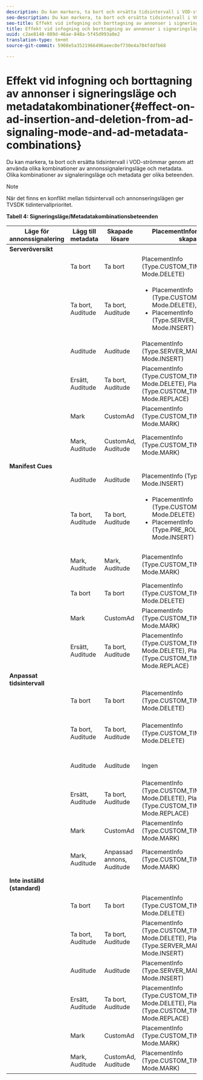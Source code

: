 ```yaml
---
description: Du kan markera, ta bort och ersätta tidsintervall i VOD-strömmar genom att använda olika kombinationer av annonssignaleringsläge och metadata. Olika kombinationer av signaleringsläge och metadata ger olika beteenden.
seo-description: Du kan markera, ta bort och ersätta tidsintervall i VOD-strömmar genom att använda olika kombinationer av annonssignaleringsläge och metadata. Olika kombinationer av signaleringsläge och metadata ger olika beteenden.
seo-title: Effekt vid infogning och borttagning av annonser i signeringsläge och metadatakombinationer
title: Effekt vid infogning och borttagning av annonser i signeringsläge och metadatakombinationer
uuid: c2ae8148-889d-46ae-848a-5f45d993a0e2
translation-type: tm+mt
source-git-commit: 5908e5a3521966496aeec0ef730e4a704fddfb68

---
```



# Effekt vid infogning och borttagning av annonser i signeringsläge och metadatakombinationer{#effect-on-ad-insertion-and-deletion-from-ad-signaling-mode-and-ad-metadata-combinations}

Du kan markera, ta bort och ersätta tidsintervall i VOD-strömmar genom att använda olika kombinationer av annonssignaleringsläge och metadata. Olika kombinationer av signaleringsläge och metadata ger olika beteenden.

>[!NOTE]
>
>När det finns en konflikt mellan tidsintervall och annonseringslägen ger TVSDK tidintervallprioritet.

**Tabell 4: Signeringsläge/Metadatakombinationsbeteenden**

<table>  
 <thead> 
  <tr> 
   <th class="entry"> Läge för annonssignalering </th> 
   <th class="entry"> Lägg till metadata </th> 
   <th class="entry"> Skapade lösare </th> 
   <th class="entry"><span class="codeph"> PlacementInformation</span> har skapats </th> 
   <th class="entry"> Resulterande beteende </th> 
  </tr> 
 </thead>
 <tbody> 
  <tr> 
   <td> <b>Serveröversikt</b> </td> 
   <td> </td> 
   <td> </td> 
   <td> </td> 
   <td> </td> 
  </tr> 
  <tr> 
   <td> </td> 
   <td> Ta bort </td> 
   <td> Ta bort </td> 
   <td><span class="codeph"> PlacementInfo (Type.CUSTOM_TIME_RANGE, Mode.DELETE)</span> </td> 
   <td> Raderade intervall </td> 
  </tr> 
  <tr> 
   <td></td> 
   <td> Ta bort, Auditude </td> 
   <td> Ta bort, Auditude </td> 
   <td> 
    <ul> 
     <li><span class="codeph"> PlacementInfo (Type.CUSTOM_TIME_RANGE, Mode.DELETE), </span> </li> 
     <li><span class="codeph"> PlacementInfo (Type.SERVER_MAP, Mode.INSERT)</span> </li> 
    </ul> </td> 
   <td> Intervall borttagna, annonser infogade </td> 
  </tr> 
  <tr> 
   <td></td> 
   <td> Auditude </td> 
   <td> Auditude </td> 
   <td><span class="codeph"> PlacementInfo (Type.SERVER_MAP, Mode.INSERT)</span> </td> 
   <td> Annonser infogade </td> 
  </tr> 
  <tr> 
   <td></td> 
   <td> Ersätt, Auditude </td> 
   <td> Ta bort, Auditude </td> 
   <td><span class="codeph"> PlacementInfo (Type.CUSTOM_TIME_RANGE, Mode.DELETE), PlacementInfo (Type.CUSTOM_TIME_RANGE, Mode.REPLACE)</span> </td> 
   <td> Intervall som ersatts </td> 
  </tr> 
  <tr> 
   <td></td> 
   <td> Mark </td> 
   <td> CustomAd </td> 
   <td><span class="codeph"> PlacementInfo (Type.CUSTOM_TIME_RANGE, Mode.MARK)</span> </td> 
   <td> Markerade intervall </td> 
  </tr> 
  <tr> 
   <td></td> 
   <td> Mark, Auditude </td> 
   <td> CustomAd, Auditude </td> 
   <td><span class="codeph"> PlacementInfo (Type.CUSTOM_TIME_RANGE, Mode.MARK)</span> </td> 
   <td> Markerade intervall, inga annonser infogade </td> 
  </tr> 
  <tr> 
   <td> <b>Manifest Cues</b> </td> 
   <td> </td> 
   <td> </td> 
   <td> </td> 
   <td> </td> 
  </tr> 
  <tr> 
   <td></td> 
   <td> Auditude </td> 
   <td> Auditude </td> 
   <td><span class="codeph"> PlacementInfo (Type.PRE_ROLL, Mode.INSERT)</span> </td> 
   <td> Annonser infogade </td> 
  </tr> 
  <tr> 
   <td></td> 
   <td> Ta bort, Auditude </td> 
   <td> Ta bort, Auditude </td> 
   <td> 
    <ul> 
     <li><span class="codeph"> PlacementInfo (Type.CUSTOM_TIME_RANGE, Mode.DELETE)</span> </li> 
     <li><span class="codeph"> PlacementInfo (Type.PRE_ROLL, Mode.INSERT)</span> </li> 
    </ul> </td> 
   <td> Intervall borttagna, annonser infogade </td> 
  </tr> 
  <tr> 
   <td></td> 
   <td> Mark, Auditude </td> 
   <td> Mark, Auditude </td> 
   <td><span class="codeph"> PlacementInfo (Type.CUSTOM_TIME_RANGE, Mode.MARK)</span> </td> 
   <td> Markerade intervall, inga annonser infogade </td> 
  </tr> 
  <tr> 
   <td></td> 
   <td> Ta bort </td> 
   <td> Ta bort </td> 
   <td><span class="codeph"> PlacementInfo (Type.CUSTOM_TIME_RANGE, Mode.DELETE)</span> </td> 
   <td> Raderade intervall </td> 
  </tr> 
  <tr> 
   <td></td> 
   <td> Mark </td> 
   <td> CustomAd </td> 
   <td><span class="codeph"> PlacementInfo (Type.CUSTOM_TIME_RANGE, Mode.MARK)</span> </td> 
   <td> Markerade intervall </td> 
  </tr> 
  <tr> 
   <td></td> 
   <td> Ersätt, Auditude </td> 
   <td> Ta bort, Auditude </td> 
   <td><span class="codeph"> PlacementInfo (Type.CUSTOM_TIME_RANGE, Mode.DELETE), PlacementInfo (Type.CUSTOM_TIME_RANGE, Mode.REPLACE)</span> </td> 
   <td> Intervall som ersatts </td> 
  </tr> 
  <tr> 
   <td> <b>Anpassat tidsintervall</b> </td> 
   <td> </td> 
   <td> </td> 
   <td> </td> 
   <td> </td> 
  </tr> 
  <tr> 
   <td></td> 
   <td> Ta bort </td> 
   <td> Ta bort </td> 
   <td><span class="codeph"> PlacementInfo (Type.CUSTOM_TIME_RANGE, Mode.DELETE)</span> </td> 
   <td> Raderade intervall </td> 
  </tr> 
  <tr> 
   <td></td> 
   <td> Ta bort, Auditude </td> 
   <td> Ta bort, Auditude </td> 
   <td><span class="codeph"> PlacementInfo (Type.CUSTOM_TIME_RANGE, Mode.DELETE)</span> </td> 
   <td> Intervall borttagna, inga annonser infogade </td> 
  </tr> 
  <tr> 
   <td></td> 
   <td> Auditude </td> 
   <td> Auditude </td> 
   <td> Ingen </td> 
   <td> Inga annonser har infogats </td> 
  </tr> 
  <tr> 
   <td></td> 
   <td> Ersätt, Auditude </td> 
   <td> Ta bort, Auditude </td> 
   <td><span class="codeph"> PlacementInfo (Type.CUSTOM_TIME_RANGE, Mode.DELETE), PlacementInfo (Type.CUSTOM_TIME_RANGE, Mode.REPLACE)</span> </td> 
   <td> Intervall ersatta med annonser </td> 
  </tr> 
  <tr> 
   <td></td> 
   <td> Mark </td> 
   <td> CustomAd </td> 
   <td><span class="codeph"> PlacementInfo (Type.CUSTOM_TIME_RANGE, Mode.MARK)</span> </td> 
   <td> Markerade intervall </td> 
  </tr> 
  <tr> 
   <td></td> 
   <td> Mark, Auditude </td> 
   <td> Anpassad annons, Auditude </td> 
   <td><span class="codeph"> PlacementInfo (Type.CUSTOM_TIME_RANGE, Mode.MARK)</span> </td> 
   <td> Markerade intervall, inga annonser infogade </td> 
  </tr> 
  <tr> 
   <td> <b>Inte inställd (standard)</b> </td> 
   <td> </td> 
   <td> </td> 
   <td> </td> 
   <td> </td> 
  </tr> 
  <tr> 
   <td></td> 
   <td> Ta bort </td> 
   <td> Ta bort </td> 
   <td><span class="codeph"> PlacementInfo (Type.CUSTOM_TIME_RANGE, Mode.DELETE)</span> </td> 
   <td> Raderade intervall </td> 
  </tr> 
  <tr> 
   <td></td> 
   <td> Ta bort, Auditude </td> 
   <td> Ta bort, Auditude </td> 
   <td><span class="codeph"> PlacementInfo (Type.CUSTOM_TIME_RANGE, Mode.DELETE), PlacementInfo (Type.SERVER_MAP, Mode.INSERT)</span> </td> 
   <td> Intervall borttagna, annonser infogade </td> 
  </tr> 
  <tr> 
   <td></td> 
   <td> Auditude </td> 
   <td> Auditude </td> 
   <td><span class="codeph"> PlacementInfo (Type.SERVER_MAP, Mode.INSERT)</span> </td> 
   <td> Annonser infogade </td> 
  </tr> 
  <tr> 
   <td></td> 
   <td> Ersätt, Auditude </td> 
   <td> Ta bort, Auditude </td> 
   <td><span class="codeph"> PlacementInfo (Type.CUSTOM_TIME_RANGE, Mode.DELETE), PlacementInfo (Type.CUSTOM_TIME_RANGE, Mode.REPLACE)</span> </td> 
   <td> Intervall ersatta med annonser </td> 
  </tr> 
  <tr> 
   <td></td> 
   <td> Mark </td> 
   <td> CustomAd </td> 
   <td><span class="codeph"> PlacementInfo (Type.CUSTOM_TIME_RANGE, Mode.MARK)</span> </td> 
   <td> Markerade intervall </td> 
  </tr> 
  <tr> 
   <td></td> 
   <td> Mark, Auditude </td> 
   <td> CustomAd, Auditude </td> 
   <td><span class="codeph"> PlacementInfo (Type.CUSTOM_TIME_RANGE, Mode.MARK)</span> </td> 
   <td> Markerade intervall </td> 
  </tr> 
 </tbody> 
</table>

